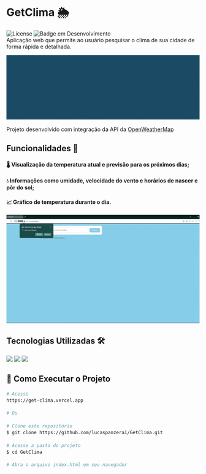 # GetClima 🌦️
![License](https://img.shields.io/badge/lucaspanzera-GetClima-blue) ![Badge em Desenvolvimento](https://img.shields.io/badge/Status-Finalizado-blue)</br>
Aplicação web que permite ao usuário pesquisar o clima de sua cidade de forma rápida e detalhada.

![GetClima](content/header.gif)

Projeto desenvolvido com integração da API da <a href="https://openweathermap.org">OpenWeatherMap<a>

## Funcionalidades 📱
#### 🌡️ Visualização da temperatura atual e previsão para os próximos dias;
#### 💧 Informações como umidade, velocidade do vento e horários de nascer e pôr do sol;
#### 📈 Gráfico de temperatura durante o dia.
![GetClima](content/projeto.gif)

## Tecnologias Utilizadas 🛠️
<div align="left">
  <img src="https://img.shields.io/badge/HTML5-E34F26?style=for-the-badge&logo=html5&logoColor=white" />
  <img src="https://img.shields.io/badge/CSS3-1572B6?style=for-the-badge&logo=css3&logoColor=white" />
  <img src="https://img.shields.io/badge/JavaScript-F7DF1E?style=for-the-badge&logo=javascript&logoColor=black" />
</div>

## 🚀 Como Executar o Projeto
```bash
# Acesse
https://get-clima.vercel.app

# Ou

# Clone este repositório
$ git clone https://github.com/lucaspanzera1/GetClima.git

# Acesse a pasta do projeto
$ cd GetClima

# Abra o arquivo index.html em seu navegador
```

